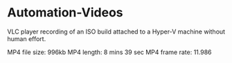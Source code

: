 # Automation-Videos

VLC player recording of an ISO build attached to a Hyper-V machine without human effort.

MP4 file size: 996kb
MP4 length: 8 mins 39 sec
MP4 frame rate: 11.986

